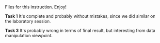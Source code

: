 Files for this instruction. Enjoy!

<b>Task 1</b>
It's complete and probably without mistakes, since we did similar on the laboratory session.

<b>Task 3</b>
It's probably wrong in terms of final result, but interesting from data manipulation viewpoint.
